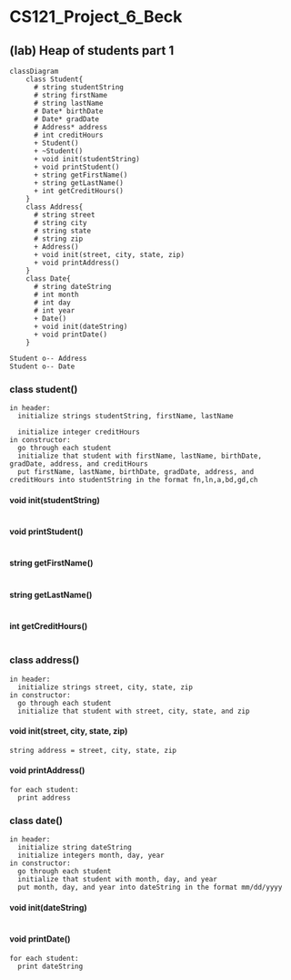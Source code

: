 # CS121_Project_6_Beck
## (lab) Heap of students part 1

```mermaid
classDiagram
    class Student{
      # string studentString
      # string firstName
      # string lastName
      # Date* birthDate
      # Date* gradDate
      # Address* address
      # int creditHours
      + Student()
      + ~Student()
      + void init(studentString)
      + void printStudent()
      + string getFirstName()
      + string getLastName()
      + int getCreditHours()
    }
    class Address{
      # string street
      # string city
      # string state
      # string zip
      + Address()
      + void init(street, city, state, zip)
      + void printAddress()
    }
    class Date{
      # string dateString
      # int month
      # int day
      # int year
      + Date()
      + void init(dateString)
      + void printDate()
    }

Student o-- Address
Student o-- Date
```

### class student()
```
in header:
  initialize strings studentString, firstName, lastName

  initialize integer creditHours
in constructor:
  go through each student
  initialize that student with firstName, lastName, birthDate, gradDate, address, and creditHours
  put firstName, lastName, birthDate, gradDate, address, and creditHours into studentString in the format fn,ln,a,bd,gd,ch
```

#### void init(studentString)
```

```

#### void printStudent()
```

```

#### string getFirstName()
```

```

#### string getLastName()
```

```

#### int getCreditHours()
```

```

### class address()
```
in header:
  initialize strings street, city, state, zip
in constructor:
  go through each student
  initialize that student with street, city, state, and zip
```

#### void init(street, city, state, zip)
```
string address = street, city, state, zip 
```

#### void printAddress()
```
for each student:
  print address
```

### class date()
```
in header:
  initialize string dateString
  initialize integers month, day, year
in constructor:
  go through each student
  initialize that student with month, day, and year
  put month, day, and year into dateString in the format mm/dd/yyyy
```

#### void init(dateString)
```

```

#### void printDate()
```
for each student:
  print dateString
```
